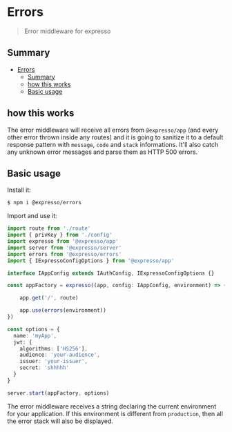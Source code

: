 # Errors

> Error middleware for expresso

## Summary

- [Errors](#errors)
  - [Summary](#summary)
  - [how this works](#how-this-works)
  - [Basic usage](#basic-usage)

## how this works

The error middleware will receive all errors from `@expresso/app` (and every other error thrown inside any routes) and it is going to sanitize it to a default response pattern with `message`, `code` and `stack` informations. It'll also catch any unknown error messages and parse them as HTTP 500 errors.

## Basic usage

Install it:

```sh
$ npm i @expresso/errors
```

Import and use it:

```ts
import route from './route'
import { privKey } from './config'
import expresso from '@expresso/app'
import server from '@expresso/server'
import errors from '@expresso/errors'
import { IExpressoConfigOptions } from '@expresso/app'

interface IAppConfig extends IAuthConfig, IExpressoConfigOptions {}

const appFactory = expresso((app, config: IAppConfig, environment) => {

    app.get('/', route)

    app.use(errors(environment))
})

const options = {
  name: 'myApp',
  jwt: {
    algorithms: ['HS256'],
    audience: 'your-audience',
    issuer: 'your-issuer',
    secret: 'shhhhh'
  }
}

server.start(appFactory, options)
```

The error middleware receives a string declaring the current environment for your application. If this environment is different from `production`, then all the error stack will also be displayed.
